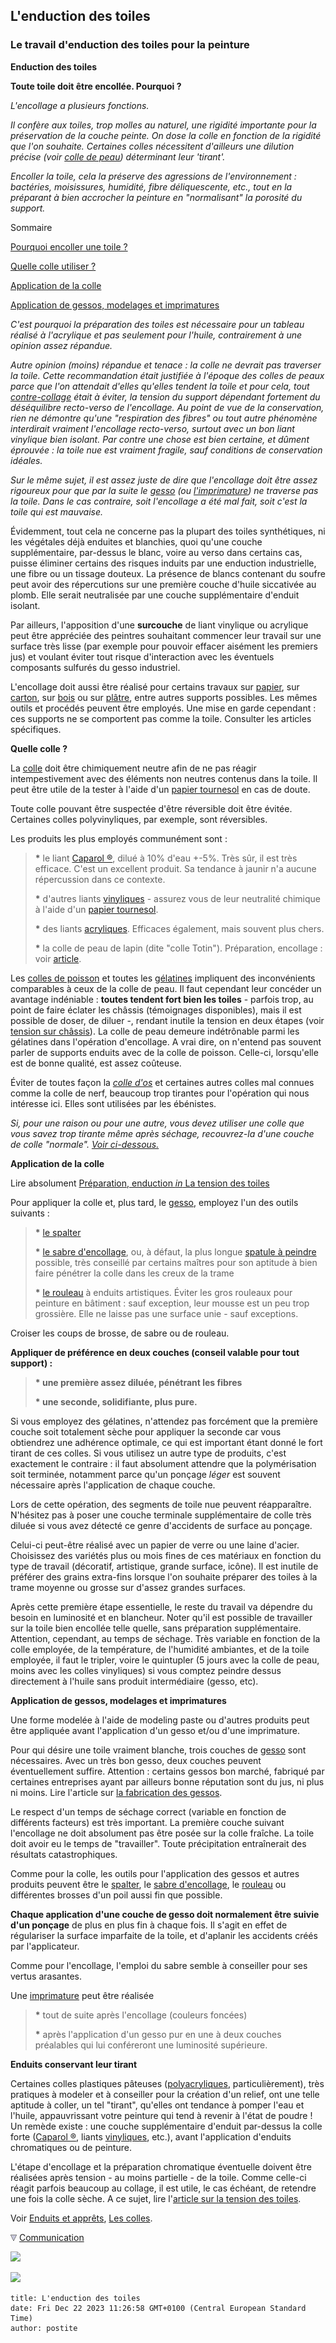 ## L'enduction des toiles
### Le travail d'enduction des toiles pour la peinture
 **Enduction des toiles**

**Toute toile doit être encollée. Pourquoi ?**

_L'encollage a plusieurs fonctions._

_Il confère aux toiles, trop molles au naturel, une rigidité importante pour la préservation de la couche peinte. On dose la colle en fonction de la rigidité que l'on souhaite. Certaines colles nécessitent d'ailleurs une dilution précise (voir [colle de peau](colledepeau.html)) déterminant leur 'tirant'._

_Encoller la toile, cela la préserve des agressions de l'environnement : bactéries, moisissures, humidité, fibre déliquescente, etc., tout en la préparant à bien accrocher la peinture en "normalisant" la porosité du support._

Sommaire

[Pourquoi encoller une toile ?](enductiondestoiles.html#pourquoi)

[Quelle colle utiliser ?](enductiondestoiles.html#quellecolle)

[Application de la colle](enductiondestoiles.html#applicationdelacolle)

[Application de gessos, modelages et imprimatures](enductiondestoiles.html#applicationdegessomodelagesetimprimature)

_C'est pourquoi la préparation des toiles est nécessaire pour un tableau réalisé à l'acrylique et pas seulement pour l'huile, contrairement à une opinion assez répandue._

_Autre opinion (moins) répandue et tenace : la colle ne devrait pas traverser la toile. Cette recommandation était justifiée à l'époque des colles de peaux parce que l'on attendait d'elles qu'elles tendent la toile et pour cela, tout [contre-collage](contrecollage.html) était à éviter, la tension du support dépendant fortement du déséquilibre recto-verso de l'encollage. Au point de vue de la conservation, rien ne démontre qu'une "respiration des fibres" ou tout autre phénomène interdirait vraiment l'encollage recto-verso, surtout avec un bon liant vinylique bien isolant. Par contre une chose est bien certaine, et dûment éprouvée : la toile nue est vraiment fragile, sauf conditions de conservation idéales._

_Sur le même sujet, il est assez juste de dire que l'encollage doit être assez rigoureux pour que par la suite le [gesso](fabriquerungesso.html) (ou [l'imprimature](imprimatures.html)) ne traverse pas la toile. Dans le cas contraire, soit l'encollage a été mal fait, soit c'est la toile qui est mauvaise._

Évidemment, tout cela ne concerne pas la plupart des toiles synthétiques, ni les végétales déjà enduites et blanchies, quoi qu'une couche supplémentaire, par-dessus le blanc, voire au verso dans certains cas, puisse éliminer certains des risques induits par une enduction industrielle, une fibre ou un tissage douteux. La présence de blancs contenant du soufre peut avoir des répercutions sur une première couche d'huile siccativée au plomb. Elle serait neutralisée par une couche supplémentaire d'enduit isolant.  

Par ailleurs, l'apposition d'une **surcouche** de liant vinylique ou acrylique peut être appréciée des peintres souhaitant commencer leur travail sur une surface très lisse (par exemple pour pouvoir effacer aisément les premiers jus) et voulant éviter tout risque d'interaction avec les éventuels composants sulfurés du gesso industriel.

L'encollage doit aussi être réalisé pour certains travaux sur [papier](papier.html), sur [carton](cartons.html), sur [bois](bois.html) ou sur [plâtre](platresupport.html), entre autres supports possibles. Les mêmes outils et procédés peuvent être employés. Une mise en garde cependant : ces supports ne se comportent pas comme la toile. Consulter les articles spécifiques.

**Quelle colle ?**

La [colle](colle.html) doit être chimiquement neutre afin de ne pas réagir intempestivement avec des éléments non neutres contenus dans la toile. Il peut être utile de la tester à l'aide d'un [papier tournesol](papiertournesol.html) en cas de doute.

Toute colle pouvant être suspectée d'être réversible doit être évitée. Certaines colles polyvinyliques, par exemple, sont réversibles.

Les produits les plus employés communément sont :

> **\*** le liant [Caparol ®](caparol.html), dilué à 10% d'eau +-5%. Très sûr, il est très efficace. C'est un excellent produit. Sa tendance à jaunir n'a aucune répercussion dans ce contexte.
> 
> **\*** d'autres liants [vinyliques](vinylegloss.html) - assurez vous de leur neutralité chimique à l'aide d'un [papier tournesol](papiertournesol.html).
> 
> **\*** des liants [acryliques](acryliquegloss.html). Efficaces également, mais souvent plus chers.
> 
> **\*** la colle de peau de lapin (dite "colle Totin"). Préparation, encollage : voir [article](colledepeau.html).

Les [colles de poisson](colledepoisson.html) et toutes les [gélatines](gelatine2.html) impliquent des inconvénients comparables à ceux de la colle de peau. Il faut cependant leur concéder un avantage indéniable : **toutes tendent fort bien les toiles** - parfois trop, au point de faire éclater les châssis (témoignages disponibles), mais il est possible de doser, de diluer -, rendant inutile la tension en deux étapes (voir [tension sur châssis](tensionsurchassis.html)). La colle de peau demeure indétrônable parmi les gélatines dans l'opération d'encollage. A vrai dire, on n'entend pas souvent parler de supports enduits avec de la colle de poisson. Celle-ci, lorsqu'elle est de bonne qualité, est assez coûteuse.

Éviter de toutes façon la _[colle d'os](colledos.html)_ et certaines autres colles mal connues comme la colle de nerf, beaucoup trop tirantes pour l'opération qui nous intéresse ici. Elles sont utilisées par les ébénistes.

_Si, pour une raison ou pour une autre, vous devez utiliser une colle que vous savez trop tirante même après séchage, recouvrez-la d'une couche de colle "normale". [Voir ci-dessous.](enductiondestoiles.html#collesdemeuranttirantes)_

**Application de la colle**

Lire absolument [Préparation, enduction _in_ La tension des toiles](tensionsurchassis.html#preparationenduction)

Pour appliquer la colle et, plus tard, le [gesso](fabriquerungesso.html), employez l'un des outils suivants :

> **\*** [le spalter](spalter.html)
> 
> **\*** [le sabre d'encollage](sabredencollage.html), ou, à défaut, la plus longue [spatule à peindre](couteauouspatule.html) possible, très conseillé par certains maîtres pour son aptitude à bien faire pénétrer la colle dans les creux de la trame
> 
> **\*** [le rouleau](rouleau.html) à enduits artistiques. Éviter les gros rouleaux pour peinture en bâtiment : sauf exception, leur mousse est un peu trop grossière. Elle ne laisse pas une surface unie - sauf exceptions.

Croiser les coups de brosse, de sabre ou de rouleau.

**Appliquer de préférence en deux couches (conseil valable pour tout support) :**

> **\* une première assez diluée, pénétrant les fibres**
> 
> **\* une seconde, solidifiante, plus pure.**

Si vous employez des gélatines, n'attendez pas forcément que la première couche soit totalement sèche pour appliquer la seconde car vous obtiendrez une adhérence optimale, ce qui est important étant donné le fort tirant de ces colles. Si vous utilisez un autre type de produits, c'est exactement le contraire : il faut absolument attendre que la polymérisation soit terminée, notamment parce qu'un ponçage _léger_ est souvent nécessaire après l'application de chaque couche.

Lors de cette opération, des segments de toile nue peuvent réapparaître. N'hésitez pas à poser une couche terminale supplémentaire de colle très  diluée si vous avez détecté ce genre d'accidents de surface au ponçage.

Celui-ci peut-être réalisé avec un papier de verre ou une laine d'acier. Choisissez des variétés plus ou mois fines de ces matériaux en fonction du type de travail (décoratif, artistique, grande surface, icône). Il est inutile de préférer des grains extra-fins lorsque l'on souhaite préparer des toiles à la trame moyenne ou grosse sur d'assez grandes surfaces.

Après cette première étape essentielle, le reste du travail va dépendre du besoin en luminosité et en blancheur. Noter qu'il est possible de travailler sur la toile bien encollée telle quelle, sans préparation supplémentaire. Attention, cependant, au temps de séchage. Très variable en fonction de la colle employée, de la température, de l'humidité ambiantes, et de la toile employée, il faut le tripler, voire le quintupler (5 jours avec la colle de peau, moins avec les colles vinyliques) si vous comptez peindre dessus directement à l'huile sans produit intermédiaire (gesso, etc).

**Application de gessos, modelages et imprimatures**

Une forme modelée à l'aide de modeling paste ou d'autres produits peut être appliquée avant l'application d'un gesso et/ou d'une imprimature.

Pour qui désire une toile vraiment blanche, trois couches de [gesso](fabriquerungesso.html) sont nécessaires. Avec un très bon gesso, deux couches peuvent éventuellement suffire. Attention : certains gessos bon marché, fabriqué par certaines entreprises ayant par ailleurs bonne réputation sont du jus, ni plus ni moins. Lire l'article sur [la fabrication des gessos](fabriquerungesso.html).

Le respect d'un temps de séchage correct (variable en fonction de différents facteurs) est très important. La première couche suivant l'encollage ne doit absolument pas être posée sur la colle fraîche. La toile doit avoir eu le temps de "travailler". Toute précipitation entraînerait des résultats catastrophiques.

Comme pour la colle, les outils pour l'application des gessos et autres produits peuvent être le [spalter](spalter.html), le [sabre d'encollage](sabredencollage.html), le [rouleau](rouleau.html) ou différentes brosses d'un poil aussi fin que possible.

**Chaque application d'une couche de gesso doit normalement être suivie d'un ponçage** de plus en plus fin à chaque fois. Il s'agit en effet de régulariser la surface imparfaite de la toile, et d'aplanir les accidents créés par l'applicateur.

Comme pour l'encollage, l'emploi du sabre semble à conseiller pour ses vertus arasantes.

Une [imprimature](imprimatures.html) peut être réalisée

> **\*** tout de suite après l'encollage (couleurs foncées)
> 
> **\*** après l'application d'un gesso pur en une à deux couches préalables qui lui conféreront une luminosité supérieure.

**Enduits conservant leur tirant**

Certaines colles plastiques pâteuses ([polyacryliques](polyacrylique.html), particulièrement), très pratiques à modeler et à conseiller pour la création d'un relief, ont une telle aptitude à coller, un tel "tirant", qu'elles ont tendance à pomper l'eau et l'huile, appauvrissant votre peinture qui tend à revenir à l'état de poudre ! Un remède existe : une couche supplémentaire d'enduit par-dessus la colle forte ([Caparol ®](caparol.html), liants [vinyliques](vinylegloss.html), etc.), avant l'application d'enduits chromatiques ou de peinture.

L'étape d'encollage et la préparation chromatique éventuelle doivent être réalisées après tension - au moins partielle - de la toile. Comme celle-ci réagit parfois beaucoup au collage, il est utile, le cas échéant, de retendre une fois la colle sèche. A ce sujet, lire l'[article sur la tension des toiles](tensionsurchassis.html).

Voir [Enduits et apprêts](enduits.html), [Les colles](colles.html).



![](images/flechebas.gif) [Communication](http://www.artrealite.com/annonceurs.htm) 

[![](https://cbonvin.fr/sites/regie.artrealite.com/visuels/campagne1.png)](index-2.html#20131014)

![](https://cbonvin.fr/sites/regie.artrealite.com/visuels/campagne2.png)
```
title: L'enduction des toiles
date: Fri Dec 22 2023 11:26:58 GMT+0100 (Central European Standard Time)
author: postite
```

